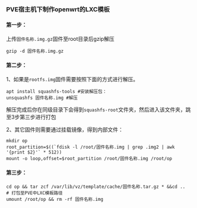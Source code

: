 ### PVE宿主机下制作openwrt的LXC模板

#### 第一步：

上传`固件名称.img.gz`固件至root目录后gzip解压

```
gzip -d 固件名称.img.gz
```

#### 第二步：

1、如果是`rootfs.img`固件需要按照下面的方式进行解压。

```
apt install squashfs-tools #安装解压包：
unsquashfs 固件名称.img #解压
```

解压完成后你在同级目录下会得到`squashfs-root`文件夹，然后进入该文件夹，跳至3步第三步进行打包

2、其它固件则需要通过挂载镜像，得到内部文件：

```
mkdir op
root_partition=$((`fdisk -l /root/固件名称.img | grep .img2 | awk '{print $2}'` * 512))
mount -o loop,offset=$root_partition /root/固件名称.img /root/op
```

#### 第三步：

```
cd op && tar zcf /var/lib/vz/template/cache/固件名称.tar.gz * &&cd ..  # 打包至PVE中LXC模板路径
umount /root/op && rm -rf 固件名称.img
```

